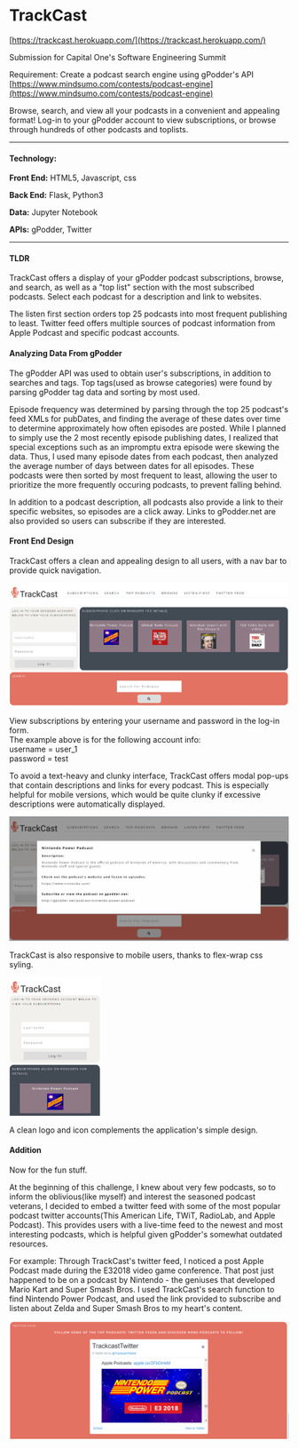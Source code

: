 # TrackCast
[https://trackcast.herokuapp.com/](https://trackcast.herokuapp.com/)

Submission for Capital One's Software Engineering Summit

Requirement: Create a podcast search engine using gPodder's API
[https://www.mindsumo.com/contests/podcast-engine](https://www.mindsumo.com/contests/podcast-engine)


Browse, search, and view all your podcasts in a convenient and appealing format! Log-in to your gPodder account to view subscriptions, or browse through hundreds of other podcasts and toplists.

---

#### Technology:
**Front End:** HTML5, Javascript, css

**Back End:** Flask, Python3

**Data:** Jupyter Notebook

**APIs:** gPodder, Twitter

---

#### TLDR
TrackCast offers a display of your gPodder podcast subscriptions, browse, and search, as well as a "top list" section with the most subscribed podcasts. Select each podcast for a description and link to websites. 

The listen first section orders top 25 podcasts into most frequent publishing to least. Twitter feed offers multiple sources of podcast information from Apple Podcast and specific podcast accounts.

#### Analyzing Data From gPodder
The gPodder API was used to obtain user's subscriptions, in addition to searches and tags. Top tags(used as browse categories) were found by parsing gPodder tag data and sorting by most used.

Episode frequency was determined by parsing through the top 25 podcast's feed XMLs for pubDates, and finding the average of these dates over time to determine approximately how often episodes are posted. While I planned to simply use the 2 most recently episode publishing dates, I realized that special exceptions such as an impromptu extra episode were skewing the data. Thus, I used many episode dates from each podcast, then analyzed the average number of days between dates for all episodes. These podcasts were then sorted by most frequent to least, allowing the user to prioritize the more frequently occuring podcasts, to prevent falling behind.

In addition to a podcast description, all podcasts also provide a link to their specific websites, so episodes are a click away. Links to gPodder.net are also provided so users can subscribe if they are interested.

#### Front End Design
TrackCast offers a clean and appealing design to all users, with a nav bar to provide quick navigation.

<img src = "static/Trackcast_screenshot1.PNG"/>

View subscriptions by entering your username and password in the log-in form.  
The example above is for the following account info:  
username = user_1  
password = test

To avoid a text-heavy and clunky interface, TrackCast offers modal pop-ups that contain descriptions and links for every podcast. This is especially helpful for mobile versions, which would be quite clunky if excessive descriptions were automatically displayed.

<img src = "static/Trackcast_screenshot2.PNG"/>

TrackCast is also responsive to mobile users, thanks to flex-wrap css syling.

<img src = "static/Trackcast_screenshot4.PNG" height=250px class="aligncenter"/>
<style>
.aligncenter {
    text-align: center;
}
</style>

A clean logo and icon complements the application's simple design.


#### Addition
Now for the fun stuff.

At the beginning of this challenge, I knew about very few podcasts, so to inform the oblivious(like myself) and interest the seasoned podcast veterans, I decided to embed a twitter feed with some of the most popular podcast twitter accounts(This American Life, TWiT, RadioLab, and Apple Podcast). This provides users with a live-time feed to the newest and most interesting podcasts, which is helpful given gPodder's somewhat outdated resources.

For example:
Through TrackCast's twitter feed, I noticed a post Apple Podcast made during the E32018 video game conference. That post just happened to be on a podcast by Nintendo - the geniuses that developed Mario Kart and Super Smash Bros. I used TrackCast's search function to find Nintendo Power Podcast, and used the link provided to subscribe and listen about Zelda and Super Smash Bros to my heart's content. 

<img src = "static/Trackcast_screenshot3.PNG"/>
